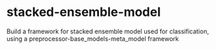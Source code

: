 # stacked-ensemble-model
Build a framework for stacked ensemble model used for classification, using a preprocessor-base_models-meta_model framework
